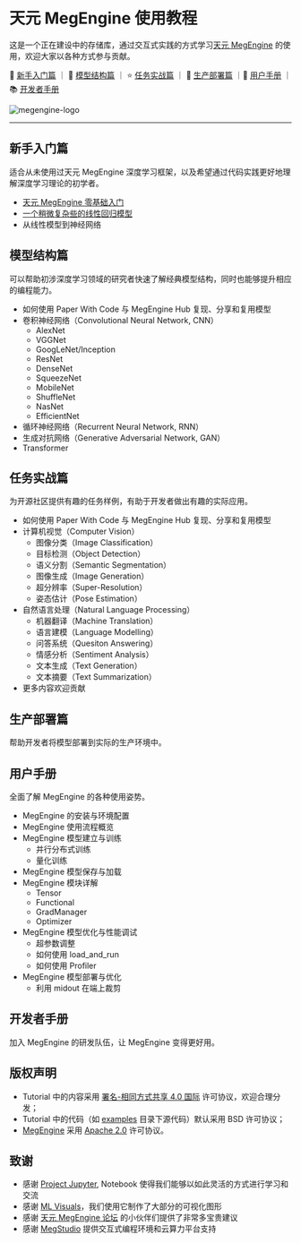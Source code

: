 # 天元 MegEngine 使用教程

这是一个正在建设中的存储库，通过交互式实践的方式学习[天元 MegEngine](https://github.com/MegEngine/MegEngine) 的使用，欢迎大家以各种方式参与贡献。

:school_satchel: [新手入门篇](#新手入门篇) ｜ :rainbow: [模型结构篇](#模型结构篇) ｜ :star: [任务实战篇](#任务实战篇) ｜ :hammer: [生产部署篇](#生产部署篇) 
｜:notebook: [用户手册](#用户手册) ｜ :books: [开发者手册](#开发者手册) 

![megengine-logo](./assets/logo/megengine.jpg)

------

## 新手入门篇

适合从未使用过天元 MegEngine 深度学习框架，以及希望通过代码实践更好地理解深度学习理论的初学者。

- [天元 MegEngine 零基础入门](./notebooks/getting-started/megengine-basic-concepts.ipynb)
- [一个稍微复杂些的线性回归模型](./notebooks/getting-started/learning-from-linear-regression.ipynb)
- 从线性模型到神经网络

## 模型结构篇

可以帮助初涉深度学习领域的研究者快速了解经典模型结构，同时也能够提升相应的编程能力。

- 如何使用 Paper With Code 与 MegEngine Hub 复现、分享和复用模型
- 卷积神经网络（Convolutional Neural Network, CNN）
  - AlexNet
  - VGGNet
  - GoogLeNet/Inception
  - ResNet
  - DenseNet
  - SqueezeNet
  - MobileNet
  - ShuffleNet
  - NasNet
  - EfficientNet
- 循环神经网络（Recurrent Neural Network, RNN）
- 生成对抗网络（Generative Adversarial Network, GAN）
- Transformer

## 任务实战篇

为开源社区提供有趣的任务样例，有助于开发者做出有趣的实际应用。

- 如何使用 Paper With Code 与 MegEngine Hub 复现、分享和复用模型
- 计算机视觉（Computer Vision）
  - 图像分类（Image Classification）
  - 目标检测（Object Detection）
  - 语义分割（Semantic Segmentation）
  - 图像生成（Image Generation）
  - 超分辨率（Super-Resolution）
  - 姿态估计（Pose Estimation）
- 自然语言处理（Natural Language Processing）
  - 机器翻译（Machine Translation）
  - 语言建模（Language Modelling）
  - 问答系统（Quesiton Answering）
  - 情感分析（Sentiment Analysis）
  - 文本生成（Text Generation）
  - 文本摘要（Text Summarization）
- 更多内容欢迎贡献

## 生产部署篇

帮助开发者将模型部署到实际的生产环境中。

## 用户手册

全面了解 MegEngine 的各种使用姿势。

- MegEngine 的安装与环境配置
- MegEngine 使用流程概览
- MegEngine 模型建立与训练
  - 并行分布式训练
  - 量化训练
- MegEngine 模型保存与加载
- MegEngine 模块详解
  - Tensor
  - Functional
  - GradManager
  - Optimizer
- MegEngine 模型优化与性能调试
  - 超参数调整
  - 如何使用 load_and_run
  - 如何使用 Profiler
- MegEngine 模型部署与优化
  - 利用 midout 在端上裁剪

## 开发者手册

加入 MegEngine 的研发队伍，让 MegEngine 变得更好用。

## 版权声明

- Tutorial 中的内容采用 [署名-相同方式共享 4.0 国际](./LICENSE) 许可协议，欢迎合理分发；
- Tutorial 中的代码（如 [examples](./examples) 目录下源代码）默认采用 BSD 许可协议；
- [MegEngine](https://github.com/MegEngine/MegEngine) 采用 [Apache 2.0](https://github.com/MegEngine/MegEngine/blob/master/LICENSE) 许可协议。

## 致谢

- 感谢 [Project Jupyter](https://jupyter.org/), Notebook 使得我们能够以如此灵活的方式进行学习和交流
- 感谢 [ML Visuals](https://github.com/dair-ai/ml-visuals)，我们使用它制作了大部分的可视化图形
- 感谢 [天元 MegEngine 论坛](https://discuss.megengine.org.cn/) 的小伙伴们提供了非常多宝贵建议
- 感谢 [MegStudio](https://studio.brainpp.com/) 提供交互式编程环境和云算力平台支持

